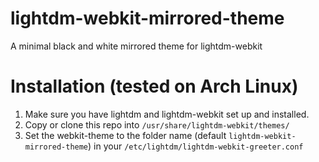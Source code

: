 # lightdm-webkit-mirrored-theme
A minimal black and white mirrored theme for lightdm-webkit

# Installation (tested on Arch Linux)

1. Make sure you have lightdm and lightdm-webkit set up and installed.
2. Copy or clone this repo into `/usr/share/lightdm-webkit/themes/`
3. Set the webkit-theme to the folder name (default `lightdm-webkit-mirrored-theme`) in your `/etc/lightdm/lightdm-webkit-greeter.conf`
